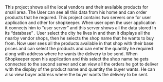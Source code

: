 This project shows all the local vendors and their available products for small area. The User can see all this data from his home and can order products that he required.
This project contains two servers one for user application and other for shopkeeper. When user open the user application it connects him to “user server” and this server shows all the data stored In its “database” . User select the city he lives in and then it displays all the nearby vendor shops, then he selects the shop name that he wants to buy from. Now user sees all the products available in that shop with their base prices and can select the products and can enter the quantity he required along with address where he wants the delivery to be send.
When Shopkeeper open his application and this select the shop name he gets connected to the second server and can view all the orders he got to deliver with the display of the product name and quantity the buyer wants. He can also view buyer address where the buyer wants the delivery to be sent.
